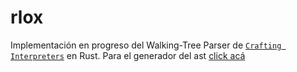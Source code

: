 # rlox
Implementación en progreso del Walking-Tree Parser de [`Crafting Interpreters`](https://craftinginterpreters.com/) en Rust. Para el generador del ast [click acá](https://github.com/windrnr/rlox_ast)
